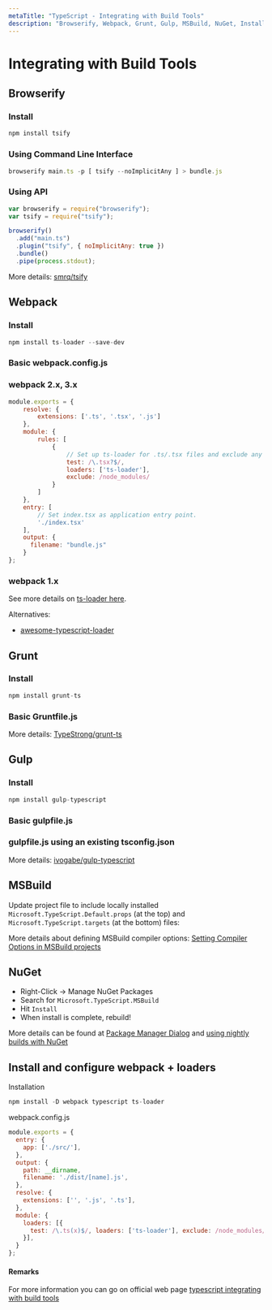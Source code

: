 ```yaml
---
metaTitle: "TypeScript - Integrating with Build Tools"
description: "Browserify, Webpack, Grunt, Gulp, MSBuild, NuGet, Install and configure webpack + loaders"
---
```


# Integrating with Build Tools



## Browserify


### Install

```js
npm install tsify

```

### Using Command Line Interface

```js
browserify main.ts -p [ tsify --noImplicitAny ] > bundle.js

```

### Using API

```js
var browserify = require("browserify");
var tsify = require("tsify");

browserify()
  .add("main.ts")
  .plugin("tsify", { noImplicitAny: true })
  .bundle()
  .pipe(process.stdout);

```

More details: [smrq/tsify](https://github.com/smrq/tsify)



## Webpack


### Install

```js
npm install ts-loader --save-dev

```

### Basic webpack.config.js

### webpack 2.x, 3.x

```js
module.exports = {
    resolve: {
        extensions: ['.ts', '.tsx', '.js']
    },
    module: {
        rules: [
            {
                // Set up ts-loader for .ts/.tsx files and exclude any imports from node_modules.
                test: /\.tsx?$/,
                loaders: ['ts-loader'],
                exclude: /node_modules/
            }
        ]
    },
    entry: [
        // Set index.tsx as application entry point.
        './index.tsx'
    ],
    output: {
      filename: "bundle.js"
    }
};

```

### webpack 1.x

See more details on [ts-loader here](https://www.npmjs.com/package/ts-loader).

Alternatives:

- [awesome-typescript-loader](https://www.npmjs.com/package/awesome-typescript-loader)



## Grunt


### Install

```js
npm install grunt-ts

```

### Basic Gruntfile.js

More details: [TypeStrong/grunt-ts](https://github.com/TypeStrong/grunt-ts)



## Gulp


### Install

```js
npm install gulp-typescript

```

### Basic gulpfile.js

### gulpfile.js using an existing tsconfig.json

More details: [ivogabe/gulp-typescript](https://github.com/ivogabe/gulp-typescript)



## MSBuild


Update project file to include locally installed `Microsoft.TypeScript.Default.props` (at the top) and `Microsoft.TypeScript.targets` (at the bottom) files:

More details about defining MSBuild compiler options: [Setting Compiler Options in MSBuild projects](http://www.typescriptlang.org/docs/handbook/compiler-options-in-msbuild.html)



## NuGet


- Right-Click -> Manage NuGet Packages
- Search for `Microsoft.TypeScript.MSBuild`
- Hit `Install`
- When install is complete, rebuild!

More details can be found at [Package Manager Dialog](http://docs.nuget.org/Consume/Package-Manager-Dialog) and [using nightly builds with NuGet](https://github.com/Microsoft/TypeScript/wiki/Nightly-drops#using-nuget-with-msbuild)



## Install and configure webpack + loaders


Installation

```js
npm install -D webpack typescript ts-loader

```

webpack.config.js

```js
module.exports = {
  entry: {
    app: ['./src/'],
  },
  output: {
    path: __dirname,
    filename: './dist/[name].js',
  },
  resolve: {
    extensions: ['', '.js', '.ts'],
  },
  module: {
    loaders: [{
      test: /\.ts(x)$/, loaders: ['ts-loader'], exclude: /node_modules/
    }],
  }
};

```



#### Remarks


For more information you can go on official web page [typescript integrating with build tools](http://www.typescriptlang.org/docs/handbook/integrating-with-build-tools.html)

